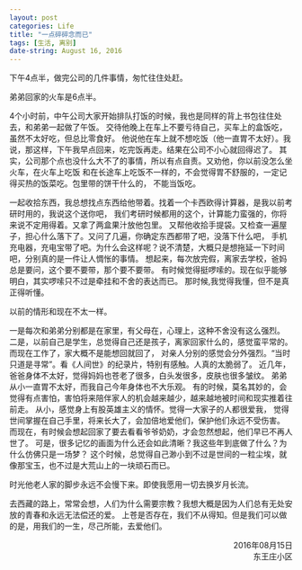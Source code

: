 ```yaml
---
layout: post
categories: Life
title: "一点碎碎念而已"
tags: [生活, 离别]
date-string: August 16, 2016
---
```


下午4点半，做完公司的几件事情，匆忙往住处赶。

弟弟回家的火车是6点半。

4个小时前，中午公司大家开始排队打饭的时候，我也是同样的背上书包往住处去，和弟弟一起做了午饭。 交待他晚上在车上不要亏待自己，买车上的盒饭吃，虽然不太好吃，但总比零食好。 他说他在车上就不想吃饭（他一直胃不太好）。我说，那这样，下午我早点回来，吃完饭再走。结果在公司不小心就回得迟了。 其实，公司那个点也没什么大不了的事情，所以有点自责。又劝他，你以前没怎么坐火车，在火车上吃饭 和在长途车上吃饭不一样的，不会觉得胃不舒服的，一定记得买热的饭菜吃。包里带的饼干什么的， 不能当饭吃。

一起收拾东西，我总想找点东西给他带着。找着一个卡西欧得计算器，是我以前考研时用的，我说这个送你吧， 我们考研时候都用的这个，计算能力蛮强的，你将来说不定用得着。又拿了两盒果汁放他包里。 又帮他收拾手提袋。又检查一遍屋子，担心什么落下了。又问了几遍，你确定东西都带了吧，没落下什么吧， 手机充电器，充电宝带了吧。为什么会这样呢？说不清楚，大概只是想拖延一下时间吧，分别真的是一件让人惆怅的事情。 想起来，每次放完假，离家去学校，爸妈总是要问，这个要不要带，那个要不要带。 有时候觉得挺啰嗦的。现在似乎能够明白，其实啰嗦只不过是牵挂和不舍的表达而已。 那时候,我觉得我懂，但不是真正得听懂。

以前的情形和现在不太一样。

一是每次和弟弟分别都是在家里，有父母在，心理上，这种不舍没有这么强烈。 二是，以前自己是学生，总觉得自己还是孩子，离家回家什么的，感觉蛮平常的。而现在工作了，家大概不是能想回就回了， 对亲人分别的感觉会分外强烈。“当时只道是寻常”。看《人间世》的纪录片，特别有感触。人真的太脆弱了。 近几年，爸爸身体不太好，觉得妈妈也苍老了很多，白头发很多，皮肤也很多皱纹。 弟弟从小一直胃不太好，而我自己今年身体也不大乐观。 有的时候，莫名其妙的，会觉得有点害怕，害怕将来陪伴家人的机会越来越少，越来越地被时间和现实推着往前走。 从小，感觉身上有股英雄主义的情怀。觉得一大家子的人都很爱我， 觉得世间掌握在自己手里，将来长大了，会加倍地爱他们，保护他们永远不受伤害。 而现在，有时候会想起回家了要去看看爷爷奶奶，才会忽然想起，他们早已不再人世了。 可是，很多记忆的画面为什么还会如此清晰？我这些年到底做了什么？为什么仿佛只是一场梦？ 这个时候，总觉得自己渺小到不过是世间的一粒尘埃，就像那宝玉，也不过是大荒山上的一块顽石而已。

时光他老人家的脚步永远不会慢下来。即使我愿用一切去换岁月长流。

去西藏的路上，常常会想，人们为什么需要宗教？我想大概是因为人们总有无处安放的青春和永远无法偿还的爱。 上苍是否存在，我们不从得知。但是我们可以做的是，用我们的一生，尽己所能，去爱他们。

<div style="text-align: right"> 2016年08月15日 </div>
<div style="text-align: right"> 东王庄小区 </div>

